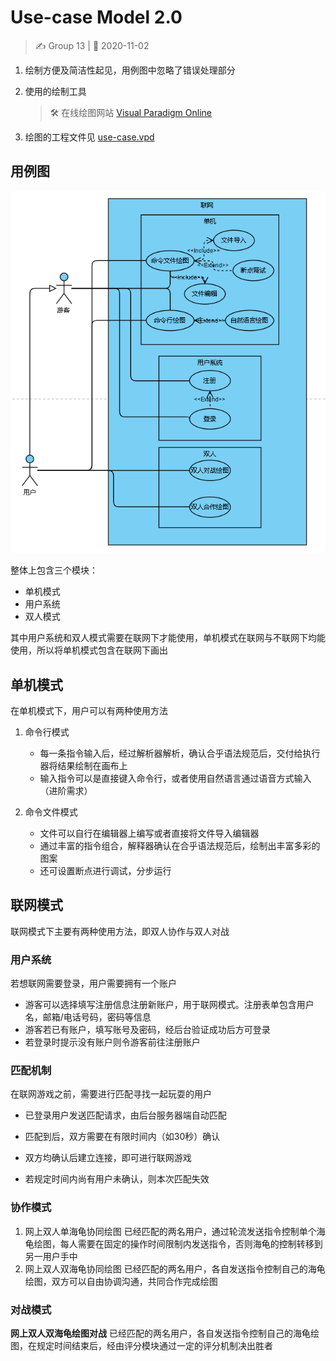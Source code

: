 # Use-case Model 2.0

> ✍ Group 13 | 📅 2020-11-02

1. 绘制方便及简洁性起见，用例图中忽略了错误处理部分

2. 使用的绘制工具

    > 🛠 在线绘图网站 [Visual Paradigm Online](https://online.visual-paradigm.com/drive/#diagramlist:proj=0&new=UseCaseDiagram)

3. 绘图的工程文件见 [use-case.vpd](./use-case.vpd)

## 用例图

![use case diagram](./use-case.png)

整体上包含三个模块：

- 单机模式
- 用户系统
- 双人模式

其中用户系统和双人模式需要在联网下才能使用，单机模式在联网与不联网下均能使用，所以将单机模式包含在联网下画出

## 单机模式

在单机模式下，用户可以有两种使用方法

1. 命令行模式

    - 每一条指令输入后，经过解析器解析，确认合乎语法规范后，交付给执行器将结果绘制在画布上
    - 输入指令可以是直接键入命令行，或者使用自然语言通过语音方式输入（进阶需求）

2. 命令文件模式

   - 文件可以自行在编辑器上编写或者直接将文件导入编辑器
   - 通过丰富的指令组合，解释器确认在合乎语法规范后，绘制出丰富多彩的图案
   - 还可设置断点进行调试，分步运行

## 联网模式

联网模式下主要有两种使用方法，即双人协作与双人对战

### 用户系统

若想联网需要登录，用户需要拥有一个账户

- 游客可以选择填写注册信息注册新账户，用于联网模式。注册表单包含用户名，邮箱/电话号码，密码等信息
- 游客若已有账户，填写账号及密码，经后台验证成功后方可登录
- 若登录时提示没有账户则令游客前往注册账户

### 匹配机制

在联网游戏之前，需要进行匹配寻找一起玩耍的用户

- 已登录用户发送匹配请求，由后台服务器端自动匹配

- 匹配到后，双方需要在有限时间内（如30秒）确认

- 双方均确认后建立连接，即可进行联网游戏

- 若规定时间内尚有用户未确认，则本次匹配失效

### 协作模式

1. 网上双人单海龟协同绘图
    已经匹配的两名用户，通过轮流发送指令控制单个海龟绘图，每人需要在固定的操作时间限制内发送指令，否则海龟的控制转移到另一用户手中
2. 网上双人双海龟协同绘图
    已经匹配的两名用户，各自发送指令控制自己的海龟绘图，双方可以自由协调沟通，共同合作完成绘图

### 对战模式

**网上双人双海龟绘图对战**
已经匹配的两名用户，各自发送指令控制自己的海龟绘图，在规定时间结束后，经由评分模块通过一定的评分机制决出胜者
